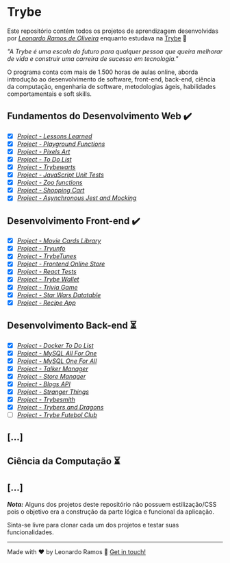 # Trybe

Este repositório contém todos os projetos de aprendizagem desenvolvidas por _[Leonardo Ramos de Oliveira](https://www.linkedin.com/in/lramos33/)_ enquanto estudava na [Trybe](https://www.betrybe.com/) :rocket:

_"A Trybe é uma escola do futuro para qualquer pessoa que queira melhorar de vida e construir uma carreira de sucesso em tecnologia."_

O programa conta com mais de 1.500 horas de aulas online, aborda introdução ao desenvolvimento de software, front-end, back-end, ciência da computação, engenharia de software, metodologias ágeis, habilidades comportamentais e soft skills.

## Fundamentos do Desenvolvimento Web :heavy_check_mark:

- [x] _[Project - Lessons Learned](https://github.com/lramos33/project-lessons-learned)_
- [x] _[Project - Playground Functions](https://github.com/lramos33/project-playground-functions)_
- [x] _[Project - Pixels Art](https://github.com/lramos33/project-pixels-art)_
- [x] _[Project - To Do List](https://github.com/lramos33/project-to-do-list)_
- [x] _[Project - Trybewarts](https://github.com/lramos33/project-trybewarts)_
- [x] _[Project - JavaScript Unit Tests](https://github.com/lramos33/project-javascript-unit-tests)_
- [x] _[Project - Zoo functions](https://github.com/lramos33/project-zoo-functions)_
- [x] _[Project - Shopping Cart](https://github.com/lramos33/project-shopping-cart)_
- [x] _[Project - Asynchronous Jest and Mocking](https://github.com/lramos33/project-asynchronous-jest-and-mocking)_

## Desenvolvimento Front-end :heavy_check_mark:

- [x] _[Project - Movie Cards Library](https://github.com/lramos33/project-movie-cards-library)_
- [x] _[Project - Tryunfo](https://github.com/lramos33/project-tryunfo)_
- [x] _[Project - TrybeTunes](https://github.com/lramos33/project-trybetunes)_
- [x] _[Project - Frontend Online Store](https://github.com/lramos33/project-frontend-online-store)_
- [x] _[Project - React Tests](https://github.com/lramos33/project-react-tests)_
- [x] _[Project - Trybe Wallet](https://github.com/lramos33/project-trybe-wallet)_
- [x] _[Project - Trivia Game](https://github.com/lramos33/project-trivia-game)_
- [x] _[Project - Star Wars Datatable](https://github.com/lramos33/project-starwars-datatable)_
- [x] _[Project - Recipe App](https://github.com/lramos33/project-recipe-app)_

## Desenvolvimento Back-end :hourglass_flowing_sand:

- [x] _[Project - Docker To Do List](https://github.com/lramos33/project-docker-to-do-list)_
- [x] _[Project - MySQL All For One](https://github.com/lramos33/project-mysql-all-for-one)_
- [x] _[Project - MySQL One For All](https://github.com/lramos33/project-mysql-one-for-all)_
- [x] _[Project - Talker Manager](https://github.com/lramos33/project-talker-manager)_
- [x] _[Project - Store Manager](https://github.com/lramos33/project-store-manager)_
- [x] _[Project - Blogs API](https://github.com/lramos33/project-blogs-api)_
- [x] _[Project - Stranger Things](https://github.com/lramos33/project-stranger-things)_
- [x] _[Project - Trybesmith](https://github.com/lramos33/project-trybesmith)_
- [x] _[Project - Trybers and Dragons](https://github.com/lramos33/project-trybers-and-dragons)_
- [ ] _[Project - Trybe Futebol Club]()_

## [...]

## Ciência da Computação :hourglass_flowing_sand:

## [...]

_**Nota:**_ Alguns dos projetos deste repositório não possuem estilização/CSS pois o objetivo era a construção da parte lógica e funcional da aplicação.

Sinta-se livre para clonar cada um dos projetos e testar suas funcionalidades.

---

Made with ♥ by Leonardo Ramos 👋 [Get in touch!](https://www.linkedin.com/in/lramos33/)
